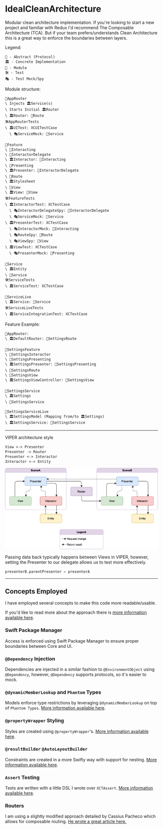 # IdealCleanArchitecture

Modular clean architecture implementation. If you're looking to start a new project and familiar with Redux I'd recommend The Composable Architecture (TCA). But if your team prefers/understands Clean Architecture this is a great way to enforce the boundaries between layers.

Legend:
```
💭 - Abstract (Protocol)
🏛️ - Concrete Implementation
🧰 - Module
🛠️ - Test
🎭 - Test Mock/Spy
```

Module structure:
```
🧰AppRouter
\ Injects 🏛️Service(s)
\ Starts Initial 🏛️Router
\ 🏛️Router: 💭Route
🛠️AppRouterTests
\ 🏛️UITest: XCUITestCase
  \ 🎭ServiceMock: 💭Service

🧰Feature
\ 💭Interacting
\ 💭InteractorDelegate
\ 🏛️Interactor: 💭Interacting
\ 💭Presenting
\ 🏛️Presenter: 💭InteractorDelegate
\ 💭Route
\ 🏛️Stylesheet
\ 💭View
\ 🏛️View: 💭View
🛠️FeatureTests
\ 🏛️InteractorTest: XCTestCase
  \ 🎭InteractorDelegateSpy: 💭InteractorDelegate
  \ 🎭ServiceMock: 💭Service
\ 🏛️PresenterTest: XCTestCase
  \ 🎭InteractorMock: 💭Interacting
  \ 🎭RouteSpy: 💭Route
  \ 🎭ViewSpy: 💭View
\ 🏛️ViewTest: XCTestCase
  \ 🎭PresenterMock: 💭Presenting
  
🧰Service
\ 🏛️Entity
\ 💭Service
🛠️ServiceTests
\ 🏛️ServiceTest: XCTestCase

🧰ServiceLive
\ 🏛️Service: 💭Service
🛠️ServiceLiveTests
\ 🏛️ServiceIntegrationTest: XCTestCase
```

Feature Example:
```
🧰AppRouter:
\ 🏛️DefaultRouter: 💭SettingsRoute

🧰SettingsFeature
\ 💭SettingsInteractor
\ 💭SettingsPresenting
\ 🏛️SettingsPresenter: 💭SettingsPresenting
\ 💭SettingsRoute
\ 💭SettingsView
\ 🏛️SettingsViewController: 💭SettingsView

🧰SettingsService
\ 🏛️Settings
\ 💭SettingsService

🧰SettingsServiceLive
\ 🏛️SettingsModel (Mapping from/to 🏛️Settings)
\ 🏛️SettingsService: 💭SettingsService
```

---

VIPER architecture style
```
View <-> Presenter
Presenter -> Router
Presenter <-> Interactor
Interactor <-> Entity
```
![VIPER](viper.png)

Passing data back typically happens between Views in VIPER, however, setting the Presenter to our delegate allows us to test more effectively.

```swift
presenterB.parentPresenter = presenterA
```

---

## Concepts Employed

I have employed several concepts to make this code more readable/usable.

If you'd like to read more about the approach there is [more information available here](https://medium.com/@cjnevin/modular-viper-architecture-9a7cdb7475f8).

### Swift Package Manager

Access is enforced using Swift Package Manager to ensure proper boundaries between Core and UI.

### `@Dependency` Injection

Dependencies are injected in a similar fashion to `@EnvironmentObject` using `@Dependency`, however, `@Dependency` supports protocols, so it's easier to mock.

### `@dynamicMemberLookup` and `Phantom` Types

Models enforce type restrictions by leveraging `@dynamicMemberLookup` on top of `Phantom Types`. [More information available here](https://levelup.gitconnected.com/expressible-dynamic-phantom-types-513091b63f04).

### `@propertyWrapper` Styling

Styles are created using `@propertyWrapper`'s. [More information available here](https://medium.com/@cjnevin/view-styling-with-propertywrapper-92d8476e96a7).

### `@resultBuilder` `@AutoLayoutBuilder`

Constraints are created in a more Swifty way with support for nesting. [More information available here](https://betterprogramming.pub/autolayoutbuilder-294badac5015).

### `Assert` Testing

Tests are written with a little DSL I wrote over `XCTAssert`. [More information available here](https://betterprogramming.pub/assert-my-wrapper-framework-around-xctest-7d6bea2d05f9).

### Routers

I am using a slightly modified approach detailed by Cassius Pacheco which allows for composable routing. [He wrote a great article here.](https://cassiuspacheco.com/clean-simple-and-composable-routing-for-ios-apps)
